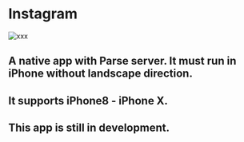 # Instagram
![xxx](https://travis-ci.org/Imputes/Instagram.svg?branch=master)  
## A native app with Parse server. It must run in iPhone without landscape direction.
## It supports iPhone8 - iPhone X.
## This app is still in development.
